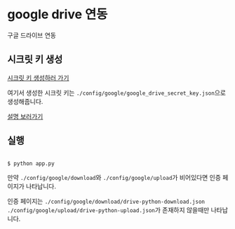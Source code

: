 # google drive 연동

구글 드라이브 연동

## 시크릿 키 생성

[시크릿 키 생성하러 가기](https://console.developers.google.com/flows/enableapi?apiid=drive)

여기서 생성한 시크릿 키는 `./config/google/google_drive_secret_key.json`으로 생성해줍니다.

[설명 보러가기](http://blog.naver.com/pjt3591oo/221145739394)

## 실행

```bash

$ python app.py

```

만약 `./config/google/download`와 `./config/google/upload`가 비어있다면 인증 페이지가 나타납니다.

인증 페이지는 `./config/google/download/drive-python-download.json` `./config/google/upload/drive-python-upload.json`가 존재하지 않을때만 나타납니다.